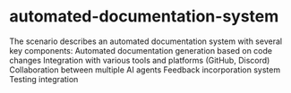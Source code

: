# automated-documentation-system
The scenario describes an automated documentation system with several key components:  Automated documentation generation based on code changes Integration with various tools and platforms (GitHub, Discord) Collaboration between multiple AI agents Feedback incorporation system Testing integration
